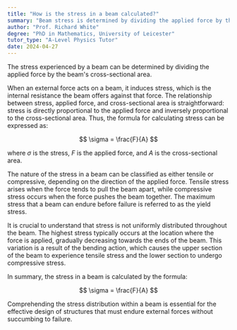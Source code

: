 ```yaml
---
title: "How is the stress in a beam calculated?"
summary: "Beam stress is determined by dividing the applied force by the beam's cross-sectional area."
author: "Prof. Richard White"
degree: "PhD in Mathematics, University of Leicester"
tutor_type: "A-Level Physics Tutor"
date: 2024-04-27
---
```


The stress experienced by a beam can be determined by dividing the applied force by the beam's cross-sectional area.

When an external force acts on a beam, it induces stress, which is the internal resistance the beam offers against that force. The relationship between stress, applied force, and cross-sectional area is straightforward: stress is directly proportional to the applied force and inversely proportional to the cross-sectional area. Thus, the formula for calculating stress can be expressed as:

$$
\sigma = \frac{F}{A}
$$

where $\sigma$ is the stress, $F$ is the applied force, and $A$ is the cross-sectional area.

The nature of the stress in a beam can be classified as either tensile or compressive, depending on the direction of the applied force. Tensile stress arises when the force tends to pull the beam apart, while compressive stress occurs when the force pushes the beam together. The maximum stress that a beam can endure before failure is referred to as the yield stress.

It is crucial to understand that stress is not uniformly distributed throughout the beam. The highest stress typically occurs at the location where the force is applied, gradually decreasing towards the ends of the beam. This variation is a result of the bending action, which causes the upper section of the beam to experience tensile stress and the lower section to undergo compressive stress.

In summary, the stress in a beam is calculated by the formula:

$$
\sigma = \frac{F}{A}
$$

Comprehending the stress distribution within a beam is essential for the effective design of structures that must endure external forces without succumbing to failure.
    
